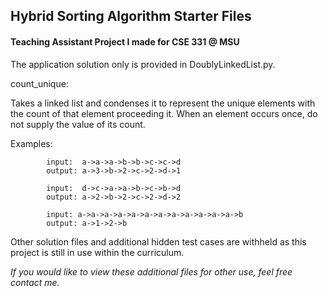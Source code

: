 ## Hybrid Sorting Algorithm Starter Files

#### Teaching Assistant Project I made for CSE 331 @ MSU


The application solution only is provided in DoublyLinkedList.py. 

count_unique:

Takes a linked list and condenses it to represent the unique elements with the count of that element
        proceeding it. When an element occurs once, do not supply the value of its count.
        
Examples:
  
            input:  a->a->a->b->b->c->c->d
            output: a->3->b->2->c->2->d->1
            
            input:  d->c->a->a->b->c->b->d
            output: a->2->b->2->c->2->d->2
            
            input: a->a->a->a->a->a->a->a->a->a->a->a->b
            output: a->1->2->b 
            
            
Other solution files and additional hidden test cases are withheld as this project is still in use within the curriculum. 

*If you would like to view these additional files for other use, feel free contact me.*
